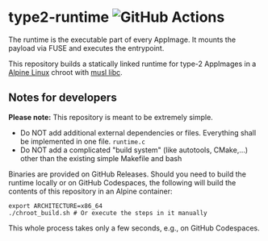 # type2-runtime ![GitHub Actions](https://github.com/AppImage/type2-runtime/actions/workflows/build.yaml/badge.svg)

The runtime is the executable part of every AppImage. It mounts the payload via FUSE and executes the entrypoint.

This repository builds a statically linked runtime for type-2 AppImages in a [Alpine Linux](https://alpinelinux.org/) chroot with [musl libc](https://www.musl-libc.org/).

## Notes for developers

__Please note:__ This repository is meant to be extremely simple.

* Do NOT add additional external dependencies or files. Everything shall be implemented in one file. `runtime.c`  
* Do NOT add a complicated "build system" (like autotools, CMake,...) other than the existing simple Makefile and bash

Binaries are provided on GitHub Releases. Should you need to build the runtime locally or on GitHub Codespaces, the following will build the contents of this repository in an Alpine container:

```
export ARCHITECTURE=x86_64
./chroot_build.sh # Or execute the steps in it manually
```

This whole process takes only a few seconds, e.g., on GitHub Codespaces.
